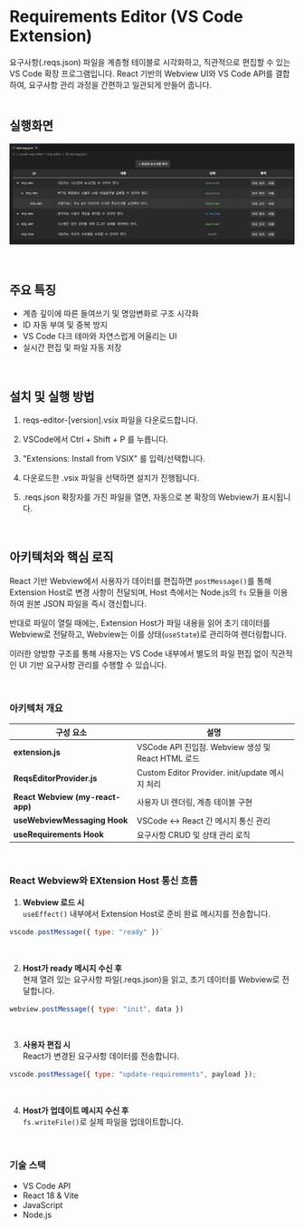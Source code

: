 
# Requirements Editor (VS Code Extension)


요구사항(.reqs.json) 파일을 계층형 테이블로 시각화하고,
직관적으로 편집할 수 있는 VS Code 확장 프로그램입니다.
React 기반의 Webview UI와 VS Code API를 결합하여,
요구사항 관리 과정을 간편하고 일관되게 만들어 줍니다.
<br><br>

## 실행화면

![요구사항 에디터 화면](./sample-image.png)

<br>

## 주요 특징
- 계층 깊이에 따른 들여쓰기 및 명암변화로 구조 시각화<br>
- ID 자동 부여 및 중복 방지<br>
- VS Code 다크 테마와 자연스럽게 어울리는 UI <br>
- 실시간 편집 및 파일 자동 저장


<br>

## 설치 및 실행 방법 

1.  reqs-editor-[version].vsix 파일을 다운로드합니다. 

2. VSCode에서 Ctrl + Shift + P 를 누릅니다.

3. "Extensions: Install from VSIX" 를 입력/선택합니다.

4. 다운로드한 .vsix 파일을 선택하면 설치가 진행됩니다. 

5. .reqs.json 확장자를 가진 파일을 열면, 자동으로 본 확장의 Webview가 표시됩니다.

<br>

## 아키텍처와 핵심 로직 

React 기반 Webview에서 사용자가 데이터를 편집하면
`postMessage()`를 통해 Extension Host로 변경 사항이 전달되며,
Host 측에서는 Node.js의 `fs` 모듈을 이용하여 원본 JSON 파일을 즉시 갱신합니다.

반대로 파일이 열릴 때에는, Extension Host가 파일 내용을 읽어
초기 데이터를 Webview로 전달하고, Webview는 이를 상태(`useState`)로 관리하여 렌더링합니다.

이러한 양방향 구조를 통해 사용자는 VS Code 내부에서
별도의 파일 편집 없이 직관적인 UI 기반 요구사항 관리를 수행할 수 있습니다.

<br>


### 아키텍처 개요

| 구성 요소 | 설명 |
|------------|------|
| **extension.js** | VSCode API 진입점. Webview 생성 및 React HTML 로드 |
| **ReqsEditorProvider.js** | Custom Editor Provider. init/update 메시지 처리 |
| **React Webview (my-react-app)** | 사용자 UI 렌더링, 계층 테이블 구현 |
| **useWebviewMessaging Hook** | VSCode ↔ React 간 메시지 통신 관리 |
| **useRequirements Hook** | 요구사항 CRUD 및 상태 관리 로직 |

<br>

### React Webview와 EXtension Host 통신 흐름

1. **Webview 로드 시**  
   `useEffect()` 내부에서 Extension Host로 준비 완료 메시지를 전송합니다.   
```js
vscode.postMessage({ type: "ready" })` 
```

<br>

2.  **Host가 ready 메시지 수신 후**  
현재 열려 있는 요구사항 파일(.reqs.json)을 읽고, 초기 데이터를 Webview로 전달합니다.     

```js
webview.postMessage({ type: "init", data })
```

<br>

3. **사용자 편집 시**  
React가 변경된 요구사항 데이터를 전송합니다. 
```js 
vscode.postMessage({ type: "update-requirements", payload });
```

<br>

4. **Host가 업데이트 메시지 수신 후**   
`fs.writeFile()`로 실제 파일을 업데이트합니다.

<br>

### 기술 스택

- VS Code API
- React 18 & Vite
- JavaScript 
- Node.js